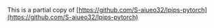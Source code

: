 This is a partial copy of [https://github.com/S-aiueo32/lpips-pytorch](https://github.com/S-aiueo32/lpips-pytorch)
